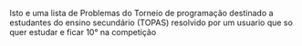Isto e uma lista de Problemas do  Torneio de programação destinado a estudantes do ensino secundário (TOPAS) resolvido por um usuario que so quer estudar e ficar 10° na competição 
